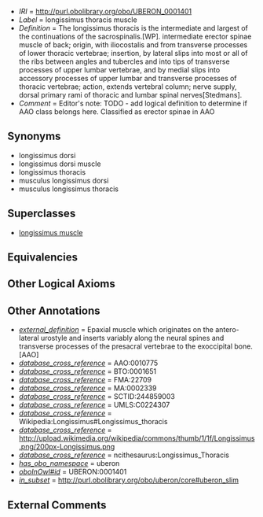  * *IRI* = http://purl.obolibrary.org/obo/UBERON_0001401
 * *Label* = longissimus thoracis muscle
 * *Definition* = The longissimus thoracis is the intermediate and largest of the continuations of the sacrospinalis.[WP]. intermediate erector spinae muscle of back; origin, with iliocostalis and from transverse processes of lower thoracic vertebrae; insertion, by lateral slips into most or all of the ribs between angles and tubercles and into tips of transverse processes of upper lumbar vertebrae, and by medial slips into accessory processes of upper lumbar and transverse processes of thoracic vertebrae; action, extends vertebral column; nerve supply, dorsal primary rami of thoracic and lumbar spinal nerves[Stedmans].
 * *Comment* = Editor's note: TODO - add logical definition to determine if AAO class belongs here. Classified as erector spinae in AAO

## Synonyms

 * longissimus dorsi
 * longissimus dorsi muscle
 * longissimus thoracis
 * musculus longissimus dorsi
 * musculus longissimus thoracis

## Superclasses

 * [longissimus muscle](../../UBERON/92/UBERON_0000392.md)

## Equivalencies


## Other Logical Axioms


## Other Annotations

 * *[external_definition](../../UBPROP/01/UBPROP_0000001.md)* = Epaxial muscle which originates on the antero-lateral urostyle and inserts variably along the neural spines and transverse processes of the presacral vertebrae to the exoccipital bone.[AAO]
 * *[database_cross_reference](../../ef/oboInOwl#hasDbXref.md)* = AAO:0010775
 * *[database_cross_reference](../../ef/oboInOwl#hasDbXref.md)* = BTO:0001651
 * *[database_cross_reference](../../ef/oboInOwl#hasDbXref.md)* = FMA:22709
 * *[database_cross_reference](../../ef/oboInOwl#hasDbXref.md)* = MA:0002339
 * *[database_cross_reference](../../ef/oboInOwl#hasDbXref.md)* = SCTID:244859003
 * *[database_cross_reference](../../ef/oboInOwl#hasDbXref.md)* = UMLS:C0224307
 * *[database_cross_reference](../../ef/oboInOwl#hasDbXref.md)* = Wikipedia:Longissimus#Longissimus_thoracis
 * *[database_cross_reference](../../ef/oboInOwl#hasDbXref.md)* = http://upload.wikimedia.org/wikipedia/commons/thumb/1/1f/Longissimus.png/200px-Longissimus.png
 * *[database_cross_reference](../../ef/oboInOwl#hasDbXref.md)* = ncithesaurus:Longissimus_Thoracis
 * *[has_obo_namespace](../../ce/oboInOwl#hasOBONamespace.md)* = uberon
 * *[oboInOwl#id](../../id/oboInOwl#id.md)* = UBERON:0001401
 * *[in_subset](../../et/oboInOwl#inSubset.md)* = http://purl.obolibrary.org/obo/uberon/core#uberon_slim

## External Comments

